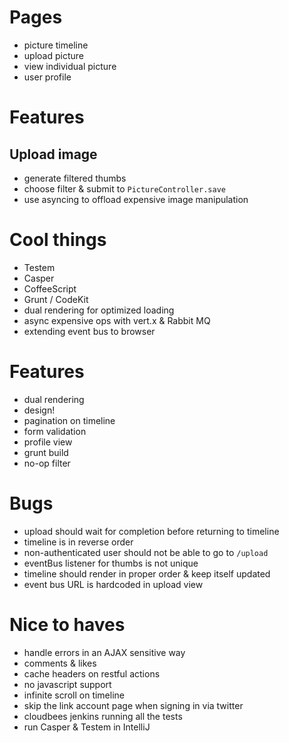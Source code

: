 # Pages

* picture timeline
* upload picture
* view individual picture
* user profile

# Features

## Upload image

* generate filtered thumbs
* choose filter & submit to `PictureController.save`
* use asyncing to offload expensive image manipulation

# Cool things

* Testem
* Casper
* CoffeeScript
* Grunt / CodeKit
* dual rendering for optimized loading
* async expensive ops with vert.x & Rabbit MQ
* extending event bus to browser

# Features

* dual rendering
* design!
* pagination on timeline
* form validation
* profile view
* grunt build
* no-op filter

# Bugs

* upload should wait for completion before returning to timeline
* timeline is in reverse order
* non-authenticated user should not be able to go to `/upload`
* eventBus listener for thumbs is not unique
* timeline should render in proper order & keep itself updated
* event bus URL is hardcoded in upload view

# Nice to haves

* handle errors in an AJAX sensitive way
* comments & likes
* cache headers on restful actions
* no javascript support
* infinite scroll on timeline
* skip the link account page when signing in via twitter
* cloudbees jenkins running all the tests
* run Casper & Testem in IntelliJ
